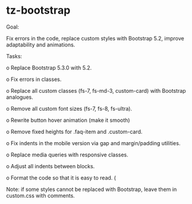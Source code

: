 # tz-bootstrap
Goal:

Fix errors in the code, replace custom styles with Bootstrap 5.2, improve adaptability and animations.

Tasks:

o Replace Bootstrap 5.3.0 with 5.2.

o Fix errors in classes.

o Replace all custom classes (fs-7, fs-md-3, custom-card) with Bootstrap analogues.

o Remove all custom font sizes (fs-7, fs-8, fs-ultra).

o Rewrite button hover animation (make it smooth)

o Remove fixed heights for .faq-item and .custom-card.

o Fix indents in the mobile version via gap and margin/padding utilities.

o Replace media queries with responsive classes.

o Adjust all indents between blocks.

o Format the code so that it is easy to read. (

Note: if some styles cannot be replaced with Bootstrap, leave them in custom.css with comments.

